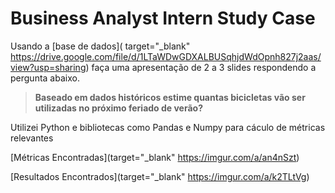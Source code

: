
# Business Analyst Intern Study Case

Usando a [base de dados]( target="_blank" https://drive.google.com/file/d/1LTaWDwGDXALBUSqhjdWdOpnh827j2aas/view?usp=sharing) faça uma apresentação de 2 a 3 slides respondendo a pergunta abaixo. 

> **Baseado em dados históricos estime quantas bicicletas vão ser utilizadas no próximo feriado de verão?**
>

Utilizei Python e bibliotecas como Pandas e Numpy para cáculo de métricas relevantes

[Métricas Encontradas](target="_blank" https://imgur.com/a/an4nSzt)

[Resultados Encontrados](target="_blank" https://imgur.com/a/k2TLtVg)
